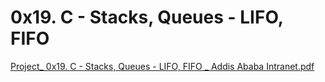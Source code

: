 # 0x19. C - Stacks, Queues - LIFO, FIFO
[Project_ 0x19. C - Stacks, Queues - LIFO, FIFO _ Addis Ababa Intranet.pdf](https://github.com/Esubalew197/monty/files/10261032/Project_.0x19.C.-.Stacks.Queues.-.LIFO.FIFO._.Addis.Ababa.Intranet.pdf)
